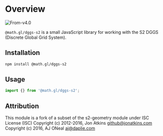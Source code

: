 # Overview

<p class="badges">
  <img src="https://img.shields.io/badge/From-v4.0-blue.svg?style=flat-square" alt="From-v4.0" />
</p>

`@math.gl/dggs-s2` is a small JavaScript library for working with the S2 DGGS (Discrete Global Grid System).

## Installation

```bash
npm install @math.gl/dggs-s2
```

## Usage

```js
import {} from '@math.gl/dggs-s2';
```

## Attribution

This module is a fork of a subset of the s2-geometry module under ISC License (ISC)
Copyright (c) 2012-2016, Jon Atkins <github@jonatkins.com>
Copyright (c) 2016, AJ ONeal <aj@daplie.com>
